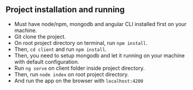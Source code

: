 ## Project installation and running
- Must have node/npm, mongodb and angular CLI installed first on your machine.
- Git clone the project.
- On root project directory on terminal, run `npm install`.
- Then, `cd client` and run `npm install`.
- Then, you need to setup mongodb and let it running on your machine with default configuration.
- Run `ng serve` on client folder inside project directory.
- Then, run `node index` on root project directory.
- And run the app on the browser with `localhost:4200`